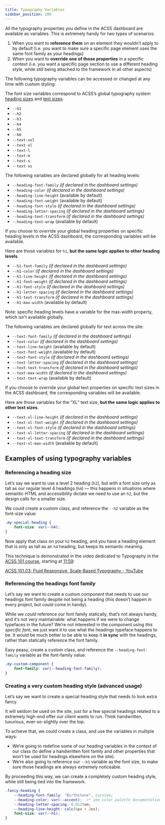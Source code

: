 ```yaml
---
title: Typography Variables
sidebar_position: 100
---
```


All the typography properties you define in the ACSS dashboard are available as variables. This is extremely handy for two types of scenarios:

1.  When you want to **reference them** on an element they wouldn’t apply to by default (i.e. you want to make sure a specific page element uses the same font family as your headings)
2.  When you want to **override one of those properties** in a specific context (i.e. you want a specific page section to use a different heading style, while still being attached to the framework in all other aspects)

The following typography variables can be accessed or changed at any time with custom styling:

The font size variables correspond to ACSS’s global typography system [heading sizes](https://automaticcss.com/docs/fluid-headings/) and [text sizes](https://automaticcss.com/docs/fluid-text/):

- `--h1`
- `--h2`
- `--h3`
- `--h4`
- `--h5`
- `--h6`
- `--text-xxl`
- `--text-xl`
- `--text-l`
- `--text-m`
- `--text-s`
- `--text-xs`

The following variables are declared globally for all heading levels:

- `--heading-font-family` _(if declared in the dashboard settings)_
- `--heading-color` _(if declared in the dashboard settings)_
- `--heading-line-height` (available by default)
- `--heading-font-weight` (available by default)
- `--heading-font-style` _(if declared in the dashboard settings)_
- `--heading-letter-spacing` _(if declared in the dashboard settings)_
- `--heading-text-transform` _(if declared in the dashboard settings)_
- `--heading-text-wrap` (available by default)

If you choose to override your global heading properties on specific heading levels in the ACSS dashboard, the corresponding variables will be available.

Here are those variables for `h1`, **but the same logic applies to other heading levels**.

- `--h1-font-family` _(if declared in the dashboard settings)_
- `--h1-color` _(if declared in the dashboard settings)_
- `--h1-line-height` _(if declared in the dashboard settings)_
- `--h1-font-weight` _(if declared in the dashboard settings)_
- `--h1-font-style` _(if declared in the dashboard settings)_
- `--h1-letter-spacing` _(if declared in the dashboard settings)_
- `--h1-text-transform` _(if declared in the dashboard settings)_
- `--h1-max-width` (available by default)

Note: specific heading levels have a variable for the max-width property, which isn’t available globally.

The following variables are declared globally for text across the site:

- `--text-font-family` _(if declared in the dashboard settings)_
- `--text-color` _(if declared in the dashboard settings)_
- `--text-line-height` (available by default)
- `--text-font-weight` (available by default)
- `--text-font-style` _(if declared in the dashboard settings)_
- `--text-letter-spacing` _(if declared in the dashboard settings)_
- `--text-text-transform` _(if declared in the dashboard settings)_
- `--text-max-width` _(if declared in the dashboard settings)_
- `--text-text-wrap` (available by default)

If you choose to override your global text properties on specific text sizes in the ACSS dashboard, the corresponding variables will be available.

Here are those variables for the “XL” text size, **but the same logic applies to other text sizes**.

- `--text-xl-line-height` _(if declared in the dashboard settings)_
- `--text-xl-font-weight` _(if declared in the dashboard settings)_
- `--text-xl-font-style` _(if declared in the dashboard settings)_
- `--text-xl-letter-spacing` _(if declared in the dashboard settings)_
- `--text-xl-text-transform` _(if declared in the dashboard settings)_
- `--text-xl-max-width` (available by default)

## Examples of using typography variables

### Referencing a heading size

Let’s say we want to use a level 2 heading (`h2`), but with a font size only as tall as our regular level 4 headings (`h4`) — this happens in situations where semantic HTML and accessibility dictate we need to use an `h2`, but the design calls for a smaller size.

We could create a custom class, and reference the `--h2` variable as the font-size value:

```CSS
.my-special-heading {
    font-size: var(--h4);
}
```

Now apply that class on your `h2` heading, and you have a heading element that is only as tall as an `h4` heading, but keeps its semantic meaning.

This technique is demonstrated in the video dedicated to Typography in the [ACSS 101 course](https://youtube.com/playlist?list=PL72Ci-T5YC93yut2z1NZBVY1pBYy2osB8&si=TCC4Q9mlNBaC4mHT), starting at [11:59](https://www.youtube.com/watch?v=AMxvR3TaJ8g&list=PL72Ci-T5YC93yut2z1NZBVY1pBYy2osB8&index=4&t=719s):

[ACSS 101.03: Fluid Responsive, Scale-Based Typography - YouTube](https://www.youtube.com/watch?list=PL72Ci-T5YC93yut2z1NZBVY1pBYy2osB8&v=AMxvR3TaJ8g&embeds_referring_euri=https%3A%2F%2Fautomaticcss.com%2F)

### Referencing the headings font family

Let’s say we want to create a custom component that needs to use our headings font family despite not being a heading (this doesn’t happen in every project, but could come in handy).

While we _could_ reference our font family statically, that’s not always handy, and it‘s not very maintainable: what happens if we were to change typefaces in the future?
We’re not interested in the component using _this specific font_, we just want it to use what the headings typeface happens to be. It would be much better to be able to keep it **in sync** with the headings, rather than statically reference the font family.

Easy peasy, create a custom class, and reference the `--heading-font-family` variable as the font-family value:

```CSS
.my-custom-component {
    font-family: var(--heading-font-family);
}
```

### Creating a very custom heading style (advanced usage)

Let’s say we want to create a special heading style that needs to look extra fancy.

It will seldom be used on the site, just for a few special headings related to a extremely high-end offer our client wants to run. Think handwritten, luxurious, ever-so-slightly over the top.

To achieve that, we could create a class, and use the variables in multiple ways:

- We’re going to redefine some of our heading variables in the context of our class (to define a handwritten font family and other properties that won’t be used for headings elsewhere on the site).
- We’re also going to reference our `--h1` variable as the font size, to make sure those headings are always extremely noticeable.

By proceeding this way, we can create a completely custom heading style, while still being tied into the framework.

```CSS
.fancy-heading {
    --heading-font-family: "Birthstone", cursive;
    --heading-color: var(--accent);  /* see color palette documentation */
    --heading-letter-spacing: 0.0125em;
    --heading-line-height: calc(6px + 2ex);
    font-size: var(--h1);
}
```

